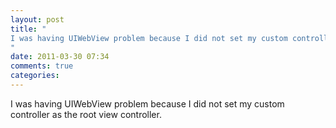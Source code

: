 ```yaml
---
layout: post
title: "
I was having UIWebView problem because I did not set my custom controller as the root view controller.
"
date: 2011-03-30 07:34
comments: true
categories: 
---
```


I was having UIWebView problem because I did not set my custom controller as the root view controller.

